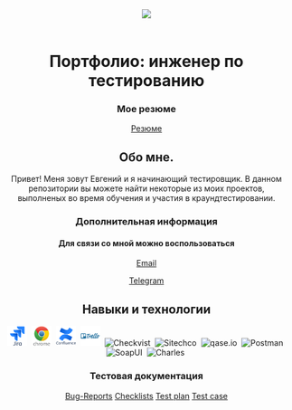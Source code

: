<div id="header" align="center">
  <img src="https://media.giphy.com/media/l0K4n42JVSqqUvAQg/giphy.gif" width="100"/>
   <div id="header" align="center"> 
<img src="https://komarev.com/ghpvc/?username=EvgenyKhanawin&style=flat-square&color=blue" alt=""/> 
   </div>  
  
  
# Портфолио: инженер по тестированию

### Мое резюме

[Резюме](https://docs.google.com/document/d/1C1fxk5Gbeg7Jqw1e9mRJmVFKD38NWlE6vwYH33cnkyE/edit?usp=sharing)

## Обо мне.
Привет! Меня зовут Евгений и я начинающий тестировщик.
В данном репозитории вы можете найти некоторые из моих проектов, выполненых во время обучения и участия в краундтестировании.

### Дополнительная информация 


#### Для связи со мной можно воспользоваться

[Email](khanawin@yandex.ru)

[Telegram](https://t.me/ave_Evgeny)



## Навыки и технологии
<div>
  <img src="https://github.com/devicons/devicon/blob/master/icons/jira/jira-original-wordmark.svg" title="Jira" alt="Jira" width="35" height="35"/>&nbsp;
  <img src="https://github.com/devicons/devicon/blob/master/icons/chrome/chrome-original-wordmark.svg" title="Chrome" alt="Chrome" width="35" height="35"/>&nbsp;
  <img src="https://github.com/devicons/devicon/blob/master/icons/confluence/confluence-original-wordmark.svg" title="Confluence" alt="Confluence" width="35" height="35"/>&nbsp;
  <img src="https://github.com/devicons/devicon/blob/master/icons/trello/trello-plain-wordmark.svg" title="Trello" alt="Trello" width="35" height="35"/>&nbsp;
  <img src="https://d13kjy65myknzs.cloudfront.net/assets/logos/logo_new-694e68e87acacea59d4d918ce49586012b436132764e71bec2a85478c999eaed.svg" title="Checkvist" alt="Checkvist" width="35" height="35"/>&nbsp;
  <img src="https://chlist.sitechco.ru/img/logo1z.png" title="Sitechco" alt="Sitechco" width="45" height="20"/>&nbsp;
  <img src="https://app.qase.io/assets/auth/images/logo-full-light.9d256dda.svg" title="qase.io" alt="qase.io" width="35" height="35"/>&nbsp;
  <img src="https://www.svgrepo.com/show/354202/postman-icon.svg" title="Postman" alt="Postman" width="35" height="35"/>&nbsp;
  <img src="https://logovectorseek.com/wp-content/uploads/2020/09/soapui-supported-by-smartbear-logo-vector.png" title="SoapUI" alt="SoapUI" width="45" height="35"/>&nbsp;
  <img src="https://user-images.githubusercontent.com/15472/41327135-e4bf090c-6eca-11e8-9b76-032e8e2b0707.png" title="Charles" alt="Charles" width="35" height="35"/>&nbsp;
  </div>

### Тестовая документация

[Bug-Reports](https://github.com/EvgenyKhanawin/Bug-Reports)
[Checklists](https://github.com/EvgenyKhanawin/Checklists)
[Test plan](https://github.com/EvgenyKhanawin/Test_plan)
[Test case](https://github.com/EvgenyKhanawin/Test_case)
